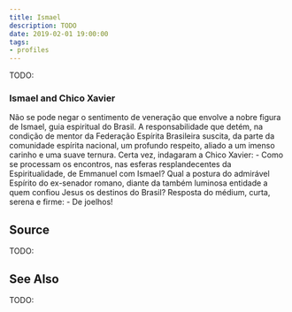 ```yaml
---
title: Ismael
description: TODO
date: 2019-02-01 19:00:00
tags: 
- profiles
---
```


TODO:

### Ismael and Chico Xavier
Não se pode negar o sentimento de veneração que envolve a nobre figura de Ismael, guia espiritual do Brasil. A responsabilidade que detém, na condição de mentor da Federação Espírita Brasileira suscita, da parte da comunidade espírita nacional, um profundo respeito, aliado a um imenso carinho e uma suave ternura. Certa vez, indagaram a Chico Xavier: - Como se processam os encontros, nas esferas resplandecentes da Espiritualidade, de Emmanuel com Ismael? Qual a postura do admirável Espírito do ex-senador romano, diante da também luminosa entidade a quem confiou Jesus os destinos do Brasil? Resposta do médium, curta, serena e firme: - De joelhos!



## Source
TODO:

## See Also
TODO:


